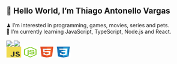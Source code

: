 ## 👋 Hello World, I’m Thiago Antonello Vargas
♟  I’m interested in programming, games, movies, series and pets. <br>
🌱 I’m currently learning JavaScript, TypeScript, Node.js and React. <br>

<div style="display: inline-flex">
  <a href="https://github.com/thiantonello">
    <img align="center" src="https://github-readme-stats.vercel.app/api?username=thiantonello&show_icons=true&theme=tokyonight&include_all_commits=true&count_private=true" />
    <img align="center" src="https://github-readme-stats.vercel.app/api/top-langs/?username=thiantonello&layout=compact&langs_count=8&theme=tokyonight" />
</div>
<br>
<div style="display: inline-block">
  <img align="center" height="30" width="40" src="https://raw.githubusercontent.com/devicons/devicon/master/icons/javascript/javascript-original.svg">
  <img align="center" height="30" width="40" src="https://raw.githubusercontent.com/devicons/devicon/master/icons/nodejs/nodejs-original.svg">
  <img align="center" height="30" width="40" src="https://raw.githubusercontent.com/devicons/devicon/master/icons/html5/html5-original.svg">
  <img align="center" height="30" width="40" src="https://raw.githubusercontent.com/devicons/devicon/master/icons/css3/css3-original.svg">
</div>
  
<!--- - 💞️ I’m looking to collaborate on ...
- 📫 How to reach me ... --->

<!---
thiantonello/thiantonello is a ✨ special ✨ repository because its `README.md` (this file) appears on your GitHub profile.
You can click the Preview link to take a look at your changes.
--->
